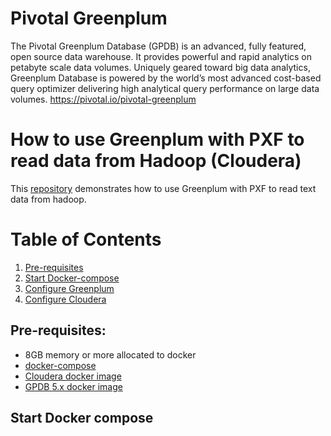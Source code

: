 # Pivotal Greenplum
The Pivotal Greenplum Database (GPDB) is an advanced, fully featured, open source data warehouse. It provides powerful and rapid analytics on petabyte scale data volumes. Uniquely geared toward big data analytics, Greenplum Database is powered by the world’s most advanced cost-based query optimizer delivering high analytical query performance on large data volumes.
<https://pivotal.io/pivotal-greenplum>

# How to use Greenplum with PXF to read data from Hadoop (Cloudera)
This [repository](https://github.com/kongyew/greenplum-pxf-examples/tree/master/usecase1) demonstrates how to use Greenplum with PXF to read text data from hadoop.

# Table of Contents
1. [Pre-requisites](#Pre-requisites)
2. [Start Docker-compose](#Start-Docker-compose)
3. [Configure Greenplum](#Configure-Greenplum)
4. [Configure Cloudera](#Configure-Cloudera)

## Pre-requisites:
- 8GB memory or more allocated to docker
- [docker-compose](http://docs.docker.com/compose)
- [Cloudera docker image](https://hub.docker.com/r/cloudera/quickstart/)
- [GPDB 5.x docker image](https://hub.docker.com/r/kochanpivotal/gpdb5oss/)

## Start Docker compose
Once you have cloned this repository, you can run the command  `./runDocker.sh -t usecase1 -c up`, in order to start both Greenplum and Cloudera docker instances.

The assumption: docker and docker-compose are already installed on your machine.

### Run command to start both Greenplum and Cloudera instances
```
$ ./runDocker.sh -t usecase1 -c up
WARNING: Found orphan containers (postgresql) for this project. If you removed or renamed this service in your compose file, you can run this command with the --remove-orphans flag to clean it up.
Recreating gpdbsne ... done
Recreating quickstart.cloudera ... done
Attaching to gpdbsne, quickstart.cloudera
gpdbsne     | /etc/sysconfig/run-parts
gpdbsne     | /usr/bin/run-parts
gpdbsne     | Running /docker-entrypoint.d
gpdbsne     | /docker-entrypoint.d/startInit.sh:
gpdbsne     |
gpdbsne     | init is running
gpdbsne     | /docker-entrypoint.d/startSSH.sh:
```
### How to access Greenplum docker instance:
You can use this command `docker exec -it gpdbsne bin/bash` to access Greenplum docker instance.

For example:
```
$ docker exec -it gpdbsne bin/bash
[root@gpdbsne /]#

```

## Configure Greenplum
Once you have access to Greenplum docker instance, you can create database, table with some sample data.

1. Use gpadmin user by using `su - gpadmin`
2. Disable user impersonation by editing /usr/local/greenplum-db/pxf/conf/pxf-env.sh
```
[gpadmin@gpdbsne conf]$ vi pxf-env.sh
```
Make sure you change `PXF_USER_IMPERSONATION=false`
```
export PXF_USER_IMPERSONATION=false
```
3. Change `/usr/local/greenplum-db/pxf/conf/core-site.xml` to use "quickstart.cloudera".

```
<?xml version="1.0" encoding="UTF-8"?>
<configuration>
    <property>
        <name>fs.defaultFS</name>
        <value>hdfs://quickstart.cloudera:8020</value>
    </property>
</configuration>
```
4. Create sample database with the name "pxf_db"
The scripts to create database and sample data is found at `/code/usercase1/pxf/`.

Next, run the command `/code/usecase1/pxf/setupDB.sh`
```
$ /code/usecase1/pxf/setupDB.sh        
GRANT
GRANT
CREATE EXTERNAL TABLE
```

3. Verify database and table is created
Use `psql -U gpadmin -d pxf_db -c "\dE"``
```
[gpadmin@gpdbsne ~]$ psql -U gpadmin -d pxf_db -c "\dE"
                     List of relations
 Schema |        Name         | Type  |  Owner  | Storage  
--------+---------------------+-------+---------+----------
 public | pxf_hdfs_textsimple | table | gpadmin | external
(1 row)

```

## Configure Cloudera
This section describes how to setup Cloudera.

### Setup example data on cloudera
1. You can use this command `docker exec -it quickstart.cloudera bin/bash` to access Cloudera docker instance.
For example:
```
$ docker exec -it quickstart.cloudera bin/bash
[root@quickstart /]#
```
2. This example shows how to use a script to creates sample text file.
```
[root@quickstart cloudera]# /code/usecase1/cloudera/setupHdfsTextSimpleExample.sh
Using root to run this script.
Found hadoop /data directory
Recursively delete files under /data
Deleted /data
## pxf_hdfs_simple.txt is created under this directory /data/pxf_examples/
Found 1 items
-rw-r--r--   1 root supergroup        100 2018-05-07 22:29 /data/pxf_examples/pxf_hdfs_simple.txt
[root@quickstart cloudera]#
```

## How to use PSQL to read data via PXF
Make sure you are accessing GPDB docker instance.

1. Use psql on GPDB docker instance
```
$
$ psql -U gpadmin -d pxf_db -c "select * from pxf_hdfs_textsimple;"
location   | month | num_orders | total_sales
-------------+-------+------------+-------------
Prague      | Jan   |        101 |     4875.33
 Rome      | Mar   |         87 |     1557.39
 Bangalore | May   |        317 |     8936.99
 Beijing   | Jul   |        411 |    11600.67
(4 rows)
```

2. Verify the number of records in this table pxf_hdfs_textsimple
```
$ psql -U gpadmin -d pxf_db -c "select count(*) from pxf_hdfs_textsimple;"
count
-------
    4
(1 row)
```
# Reference:
[Greenplum product]: https://pivotal.io/pivotal-greenplum
[Greenplum documentations]: https://https://gpdb.docs.pivotal.io/


# Reference:
[How to setup PXF for GPDB 5.x](https://gpdb.docs.pivotal.io/5130/pxf/overview_pxf.html)

